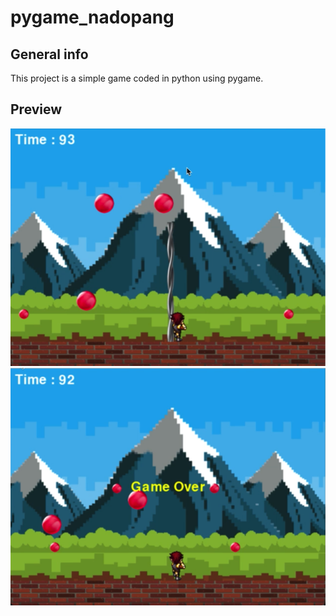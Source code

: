 # pygame_nadopang

## General info
This project is a simple game coded in python using pygame. 

## Preview
<img src="images/pang1.png">
<img src="images/pang2.png">

